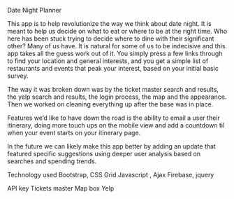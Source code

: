 Date Night Planner




This app is to help revolutionize the way we think about date night. It is meant to help us decide on what to eat or where to be at the right time. Who here has been stuck trying to decide where to dine with their significant other? Many of us have. It is natural for some of us to be indecisive and this app takes all the guess work out of it. You simply press a few links through to find your location and general interests, and you get a simple list of restaurants and events that peak your interest, based on your initial basic survey.


The way it was broken down was by the ticket master search and results, the yelp search and results, the login process, the map and the appearance. Then we worked on cleaning everything up after the base was in place.

Features we’d like to have down the road is the ability to email a user their itinerary, doing more touch ups on the mobile view and add a countdown til when your event starts on your itinerary page. 

In the future we can likely make this app better by adding an update that featured specific suggestions using deeper user analysis based on searches and spending trends.


Technology used 
Bootstrap, CSS Grid
Javascript , Ajax 
Firebase, jquery 

API key 
Tickets master 
Map box 
Yelp 
